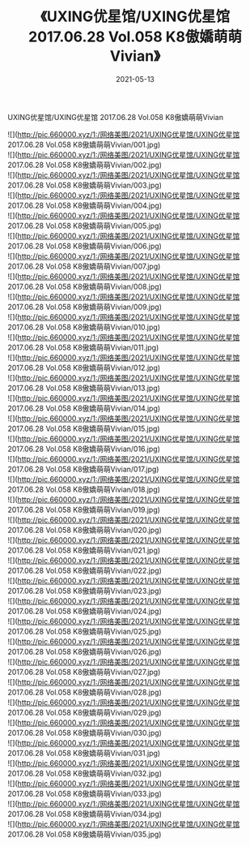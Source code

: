 ﻿---
layout: post
title:  《UXING优星馆/UXING优星馆 2017.06.28 Vol.058 K8傲嬌萌萌Vivian》
date:   2021-05-13
img: http://pic.660000.xyz/1:/网络美图/2021/UXING优星馆/UXING优星馆 2017.06.28 Vol.058 K8傲嬌萌萌Vivian/000.jpg
categories: [美女, 清纯, 唯美]
---

UXING优星馆/UXING优星馆 2017.06.28 Vol.058 K8傲嬌萌萌Vivian

 ![](http://pic.660000.xyz/1:/网络美图/2021/UXING优星馆/UXING优星馆 2017.06.28 Vol.058 K8傲嬌萌萌Vivian/001.jpg) <br>![](http://pic.660000.xyz/1:/网络美图/2021/UXING优星馆/UXING优星馆 2017.06.28 Vol.058 K8傲嬌萌萌Vivian/002.jpg) <br>![](http://pic.660000.xyz/1:/网络美图/2021/UXING优星馆/UXING优星馆 2017.06.28 Vol.058 K8傲嬌萌萌Vivian/003.jpg) <br>![](http://pic.660000.xyz/1:/网络美图/2021/UXING优星馆/UXING优星馆 2017.06.28 Vol.058 K8傲嬌萌萌Vivian/004.jpg) <br>![](http://pic.660000.xyz/1:/网络美图/2021/UXING优星馆/UXING优星馆 2017.06.28 Vol.058 K8傲嬌萌萌Vivian/005.jpg) <br>![](http://pic.660000.xyz/1:/网络美图/2021/UXING优星馆/UXING优星馆 2017.06.28 Vol.058 K8傲嬌萌萌Vivian/006.jpg) <br>![](http://pic.660000.xyz/1:/网络美图/2021/UXING优星馆/UXING优星馆 2017.06.28 Vol.058 K8傲嬌萌萌Vivian/007.jpg) <br>![](http://pic.660000.xyz/1:/网络美图/2021/UXING优星馆/UXING优星馆 2017.06.28 Vol.058 K8傲嬌萌萌Vivian/008.jpg) <br>![](http://pic.660000.xyz/1:/网络美图/2021/UXING优星馆/UXING优星馆 2017.06.28 Vol.058 K8傲嬌萌萌Vivian/009.jpg) <br>![](http://pic.660000.xyz/1:/网络美图/2021/UXING优星馆/UXING优星馆 2017.06.28 Vol.058 K8傲嬌萌萌Vivian/010.jpg) <br>![](http://pic.660000.xyz/1:/网络美图/2021/UXING优星馆/UXING优星馆 2017.06.28 Vol.058 K8傲嬌萌萌Vivian/011.jpg) <br>![](http://pic.660000.xyz/1:/网络美图/2021/UXING优星馆/UXING优星馆 2017.06.28 Vol.058 K8傲嬌萌萌Vivian/012.jpg) <br>![](http://pic.660000.xyz/1:/网络美图/2021/UXING优星馆/UXING优星馆 2017.06.28 Vol.058 K8傲嬌萌萌Vivian/013.jpg) <br>![](http://pic.660000.xyz/1:/网络美图/2021/UXING优星馆/UXING优星馆 2017.06.28 Vol.058 K8傲嬌萌萌Vivian/014.jpg) <br>![](http://pic.660000.xyz/1:/网络美图/2021/UXING优星馆/UXING优星馆 2017.06.28 Vol.058 K8傲嬌萌萌Vivian/015.jpg) <br>![](http://pic.660000.xyz/1:/网络美图/2021/UXING优星馆/UXING优星馆 2017.06.28 Vol.058 K8傲嬌萌萌Vivian/016.jpg) <br>![](http://pic.660000.xyz/1:/网络美图/2021/UXING优星馆/UXING优星馆 2017.06.28 Vol.058 K8傲嬌萌萌Vivian/017.jpg) <br>![](http://pic.660000.xyz/1:/网络美图/2021/UXING优星馆/UXING优星馆 2017.06.28 Vol.058 K8傲嬌萌萌Vivian/018.jpg) <br>![](http://pic.660000.xyz/1:/网络美图/2021/UXING优星馆/UXING优星馆 2017.06.28 Vol.058 K8傲嬌萌萌Vivian/019.jpg) <br>![](http://pic.660000.xyz/1:/网络美图/2021/UXING优星馆/UXING优星馆 2017.06.28 Vol.058 K8傲嬌萌萌Vivian/020.jpg) <br>![](http://pic.660000.xyz/1:/网络美图/2021/UXING优星馆/UXING优星馆 2017.06.28 Vol.058 K8傲嬌萌萌Vivian/021.jpg) <br>![](http://pic.660000.xyz/1:/网络美图/2021/UXING优星馆/UXING优星馆 2017.06.28 Vol.058 K8傲嬌萌萌Vivian/022.jpg) <br>![](http://pic.660000.xyz/1:/网络美图/2021/UXING优星馆/UXING优星馆 2017.06.28 Vol.058 K8傲嬌萌萌Vivian/023.jpg) <br>![](http://pic.660000.xyz/1:/网络美图/2021/UXING优星馆/UXING优星馆 2017.06.28 Vol.058 K8傲嬌萌萌Vivian/024.jpg) <br>![](http://pic.660000.xyz/1:/网络美图/2021/UXING优星馆/UXING优星馆 2017.06.28 Vol.058 K8傲嬌萌萌Vivian/025.jpg) <br>![](http://pic.660000.xyz/1:/网络美图/2021/UXING优星馆/UXING优星馆 2017.06.28 Vol.058 K8傲嬌萌萌Vivian/026.jpg) <br>![](http://pic.660000.xyz/1:/网络美图/2021/UXING优星馆/UXING优星馆 2017.06.28 Vol.058 K8傲嬌萌萌Vivian/027.jpg) <br>![](http://pic.660000.xyz/1:/网络美图/2021/UXING优星馆/UXING优星馆 2017.06.28 Vol.058 K8傲嬌萌萌Vivian/028.jpg) <br>![](http://pic.660000.xyz/1:/网络美图/2021/UXING优星馆/UXING优星馆 2017.06.28 Vol.058 K8傲嬌萌萌Vivian/029.jpg) <br>![](http://pic.660000.xyz/1:/网络美图/2021/UXING优星馆/UXING优星馆 2017.06.28 Vol.058 K8傲嬌萌萌Vivian/030.jpg) <br>![](http://pic.660000.xyz/1:/网络美图/2021/UXING优星馆/UXING优星馆 2017.06.28 Vol.058 K8傲嬌萌萌Vivian/031.jpg) <br>![](http://pic.660000.xyz/1:/网络美图/2021/UXING优星馆/UXING优星馆 2017.06.28 Vol.058 K8傲嬌萌萌Vivian/032.jpg) <br>![](http://pic.660000.xyz/1:/网络美图/2021/UXING优星馆/UXING优星馆 2017.06.28 Vol.058 K8傲嬌萌萌Vivian/033.jpg) <br>![](http://pic.660000.xyz/1:/网络美图/2021/UXING优星馆/UXING优星馆 2017.06.28 Vol.058 K8傲嬌萌萌Vivian/034.jpg) <br>![](http://pic.660000.xyz/1:/网络美图/2021/UXING优星馆/UXING优星馆 2017.06.28 Vol.058 K8傲嬌萌萌Vivian/035.jpg) <br>